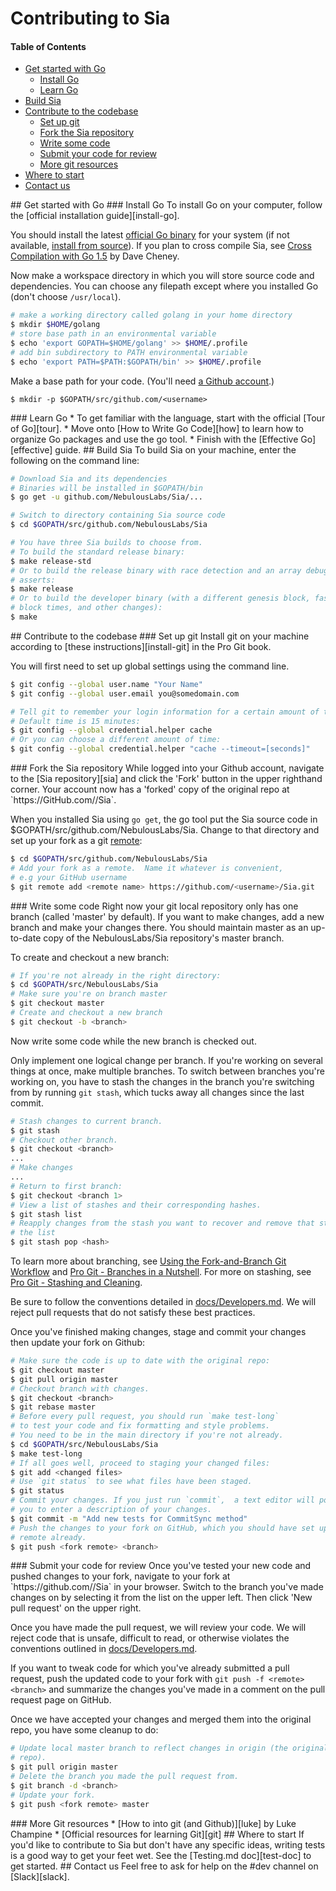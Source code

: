 # Contributing to Sia

#### Table of Contents
* [Get started with Go](#go)
  * [Install Go](#install-go)
  * [Learn Go]("learn-go")
* [Build Sia](#build-sia)
* [Contribute to the codebase](#contribute)
  * [Set up git](#setup-git)
  * [Fork the Sia repository](#fork)
  * [Write some code](#write)
  * [Submit your code for review](#pull)
  * [More git resources](#git-resources)
* [Where to start](#where-to-start)
* [Contact us](#contact)

<a name="go"/>
## Get started with Go

<a name="install-go"/>
### Install Go
To install Go on your computer, follow the 
[official installation guide][install-go].  

You should install the latest [official Go binary][binary] for your system (if 
not available, [install from source][source]).  If you plan to cross compile 
Sia, see [Cross Compilation with Go 1.5][cross] by Dave Cheney.  

Now make a workspace directory in which you will store source code and 
dependencies.  You can choose any filepath except where you installed Go (don't 
choose `/usr/local`).

```bash
# make a working directory called golang in your home directory
$ mkdir $HOME/golang
# store base path in an environmental variable
$ echo 'export GOPATH=$HOME/golang' >> $HOME/.profile
# add bin subdirectory to PATH environmental variable
$ echo 'export PATH=$PATH:$GOPATH/bin' >> $HOME/.profile
```

Make a base path for your code.  (You'll need [a Github account][signup].)
```
$ mkdir -p $GOPATH/src/github.com/<username>
```

<a name="learn-go"/>
### Learn Go
* To get familiar with the language, start with the official [Tour of Go][tour].
* Move onto [How to Write Go Code][how] to learn how to organize Go packages 
and use the go tool.
* Finish with the [Effective Go][effective] guide.

<a name="build-sia"/>
## Build Sia
To build Sia on your machine, enter the following on the command line:

```bash
# Download Sia and its dependencies
# Binaries will be installed in $GOPATH/bin
$ go get -u github.com/NebulousLabs/Sia/...

# Switch to directory containing Sia source code
$ cd $GOPATH/src/github.com/NebulousLabs/Sia

# You have three Sia builds to choose from.
# To build the standard release binary:
$ make release-std
# Or to build the release binary with race detection and an array debugging 
# asserts:
$ make release
# Or to build the developer binary (with a different genesis block, faster 
# block times, and other changes):
$ make
```

<a name="contribute"/>
## Contribute to the codebase
<a name="setup-git"/>
### Set up git
Install git on your machine according to [these instructions][install-git] in 
the Pro Git book.

You will first need to set up global settings using the command line.
```bash
$ git config --global user.name "Your Name"
$ git config --global user.email you@somedomain.com

# Tell git to remember your login information for a certain amount of time.
# Default time is 15 minutes:
$ git config --global credential.helper cache
# Or you can choose a different amount of time:
$ git config --global credential.helper "cache --timeout=[seconds]"

```
<a name="fork"/>
### Fork the Sia repository
While logged into your Github account, navigate to the [Sia repository][sia] 
and click the 'Fork' button in the upper righthand corner.  Your account now 
has a 'forked' copy of the original repo at 
`https://GitHub.com/<your GitHub username>/Sia`.

When you installed Sia using `go get`, the go tool put the Sia source code in 
$GOPATH/src/github.com/NebulousLabs/Sia. Change to that directory and set up
your fork as a git [remote][remote]:

```bash
$ cd $GOPATH/src/github.com/NebulousLabs/Sia
# Add your fork as a remote.  Name it whatever is convenient,
# e.g your GitHub username
$ git remote add <remote name> https://github.com/<username>/Sia.git
```

<a name="write">
### Write some code
Right now your git local repository only has one branch (called 'master' by 
default). If you want to make changes, add a new branch and make your changes 
there. You should maintain master as an up-to-date copy of the NebulousLabs/Sia 
repository's master branch.

To create and checkout a new branch:
```bash
# If you're not already in the right directory:
$ cd $GOPATH/src/NebulousLabs/Sia
# Make sure you're on branch master
$ git checkout master
# Create and checkout a new branch
$ git checkout -b <branch>
```
Now write some code while the new branch is checked out.

Only implement one logical change per branch. If you're working on several 
things at once, make multiple branches. To switch between branches you're 
working on, you have to stash the changes in the branch you're switching from 
by running `git stash`, which tucks away all changes since the last 
commit.

```bash
# Stash changes to current branch.
$ git stash
# Checkout other branch.
$ git checkout <branch>
...
# Make changes
...
# Return to first branch:
$ git checkout <branch 1>
# View a list of stashes and their corresponding hashes.
$ git stash list
# Reapply changes from the stash you want to recover and remove that stash from.
# the list
$ git stash pop <hash>
```

To learn more about branching, see 
[Using the Fork-and-Branch Git Workflow][branch] and 
[Pro Git - Branches in a Nutshell][nutshell].
For more on stashing, see [Pro Git - Stashing and Cleaning][stashing].
  
Be sure to follow the conventions detailed in 
[docs/Developers.md][developers.md].  We will reject pull requests that do not 
satisfy these best practices.

Once you've finished making changes, stage and commit your changes then update 
your fork on Github:

```bash
# Make sure the code is up to date with the original repo:
$ git checkout master
$ git pull origin master
# Checkout branch with changes.
$ git checkout <branch>
$ git rebase master
# Before every pull request, you should run `make test-long`
# to test your code and fix formatting and style problems.
# You need to be in the main directory if you're not already.
$ cd $GOPATH/src/NebulousLabs/Sia
$ make test-long
# If all goes well, proceed to staging your changed files:
$ git add <changed files>
# Use `git status` to see what files have been staged.
$ git status
# Commit your changes. If you just run `commit`,  a text editor will pop up for 
# you to enter a description of your changes.
$ git commit -m "Add new tests for CommitSync method"
# Push the changes to your fork on GitHub, which you should have set up as a 
# remote already.
$ git push <fork remote> <branch>
```
<a name="pull"/>
### Submit your code for review
Once you've tested your new code and pushed changes to your fork, navigate to 
your fork at `https://github.com/<username>/Sia` in your browser.  
Switch to the branch you've made changes on by selecting it from the list on 
the upper left.  Then click 'New pull request' on the upper right.

Once you have made the pull request, we will review your code.  We will reject 
code that is unsafe, difficult to read, or otherwise violates the conventions 
outlined in [docs/Developers.md][developers.md].

If you want to tweak code for which you've already submitted a pull request,
push the updated code to your fork with `git push -f <remote> <branch>` and
summarize the changes you've made in a comment on the pull request page on 
GitHub.

Once we have accepted your changes and merged them into the original repo, you 
have some cleanup to do:

```bash
# Update local master branch to reflect changes in origin (the original 
# repo).
$ git pull origin master
# Delete the branch you made the pull request from.
$ git branch -d <branch>
# Update your fork.
$ git push <fork remote> master
```
<a name="git-resources"/>
### More Git resources
  * [How to into git (and Github)][luke] by Luke Champine
  * [Official resources for learning Git][git]

<a name="where-to-start"/>
## Where to start
If you'd like to contribute to Sia but don't have any specific ideas, writing 
tests is a good way to get your feet wet.  See the [Testing.md doc][test-doc] 
to get started.

<a name="contact"/>
## Contact us
Feel free to ask for help on the #dev channel on [Slack][slack].

[cross]: http://dave.cheney.net/2015/08/22/cross-compilation-with-go-1-5
[binary]: https://golang.org/dl/
[source]: https://golang.org/doc/install/source
[tour]: https://tour.golang.org/welcome/1
[how]: https://golang.org/doc/code.html
[luke]: https://gist.GitHub.com/lukechampine/6418449
[git]: https://git-scm.com/doc
[cheney]: http://dave.cheney.net/2013/06/09/writing-table-driven-tests-in-go
[install-go]: https://golang.org/doc/install
[signup]: https://GitHub.com/join?source=header-home
[effective]: https://golang.org/doc/effective_go.html
[sia]: https://GitHub.com/NebulousLabs/Sia
[branch]: http://blog.scottlowe.org/2015/01/27/using-fork-branch-git-workflow/
[developers.md]: https://GitHub.com/NebulousLabs/Sia/blob/master/doc/Developers.md
[gofmt]: https://golang.org/cmd/gofmt/
[nutshell]: https://git-scm.com/book/en/v2/Git-Branching-Branches-in-a-Nutshell
[slack]: http://slackin.siacoin.com
[install-git]: https://git-scm.com/book/en/v2/Getting-Started-Installing-Git
[test-doc]: https://GitHub.com/NebulousLabs/Sia/blob/master/doc/Testing.md
[stashing]: https://git-scm.com/book/en/v2/Git-Tools-Stashing-and-Cleaning
[remote]: https://git-scm.com/book/en/v2/Git-Basics-Working-with-Remotes
